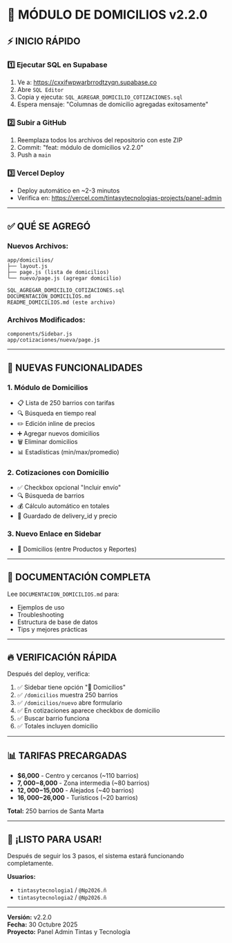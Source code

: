 # 🚚 MÓDULO DE DOMICILIOS v2.2.0

## ⚡ INICIO RÁPIDO

### 1️⃣ Ejecutar SQL en Supabase
1. Ve a: https://cxxifwpwarbrrodtzyqn.supabase.co
2. Abre `SQL Editor`
3. Copia y ejecuta: `SQL_AGREGAR_DOMICILIO_COTIZACIONES.sql`
4. Espera mensaje: "Columnas de domicilio agregadas exitosamente"

### 2️⃣ Subir a GitHub
1. Reemplaza todos los archivos del repositorio con este ZIP
2. Commit: "feat: módulo de domicilios v2.2.0"
3. Push a `main`

### 3️⃣ Vercel Deploy
- Deploy automático en ~2-3 minutos
- Verifica en: https://vercel.com/tintasytecnologias-projects/panel-admin

---

## ✅ QUÉ SE AGREGÓ

### Nuevos Archivos:
```
app/domicilios/
├── layout.js
├── page.js (lista de domicilios)
└── nuevo/page.js (agregar domicilio)

SQL_AGREGAR_DOMICILIO_COTIZACIONES.sql
DOCUMENTACION_DOMICILIOS.md
README_DOMICILIOS.md (este archivo)
```

### Archivos Modificados:
```
components/Sidebar.js
app/cotizaciones/nueva/page.js
```

---

## 🎯 NUEVAS FUNCIONALIDADES

### 1. Módulo de Domicilios
- 📋 Lista de 250 barrios con tarifas
- 🔍 Búsqueda en tiempo real
- ✏️ Edición inline de precios
- ➕ Agregar nuevos domicilios
- 🗑️ Eliminar domicilios
- 📊 Estadísticas (min/max/promedio)

### 2. Cotizaciones con Domicilio
- ✅ Checkbox opcional "Incluir envío"
- 🔍 Búsqueda de barrios
- 💰 Cálculo automático en totales
- 💾 Guardado de delivery_id y precio

### 3. Nuevo Enlace en Sidebar
- 🚚 Domicilios (entre Productos y Reportes)

---

## 📖 DOCUMENTACIÓN COMPLETA

Lee `DOCUMENTACION_DOMICILIOS.md` para:
- Ejemplos de uso
- Troubleshooting
- Estructura de base de datos
- Tips y mejores prácticas

---

## 🔥 VERIFICACIÓN RÁPIDA

Después del deploy, verifica:

1. ✅ Sidebar tiene opción "🚚 Domicilios"
2. ✅ `/domicilios` muestra 250 barrios
3. ✅ `/domicilios/nuevo` abre formulario
4. ✅ En cotizaciones aparece checkbox de domicilio
5. ✅ Buscar barrio funciona
6. ✅ Totales incluyen domicilio

---

## 📊 TARIFAS PRECARGADAS

- **$6,000** - Centro y cercanos (~110 barrios)
- **$7,000-$8,000** - Zona intermedia (~80 barrios)
- **$12,000-$15,000** - Alejados (~40 barrios)
- **$16,000-$26,000** - Turísticos (~20 barrios)

**Total:** 250 barrios de Santa Marta

---

## 🚀 ¡LISTO PARA USAR!

Después de seguir los 3 pasos, el sistema estará funcionando completamente.

**Usuarios:**
- `tintasytecnologia1` / `@Np2026.ñ`
- `tintasytecnologia2` / `@Np2026.ñ`

---

**Versión:** v2.2.0  
**Fecha:** 30 Octubre 2025  
**Proyecto:** Panel Admin Tintas y Tecnología
